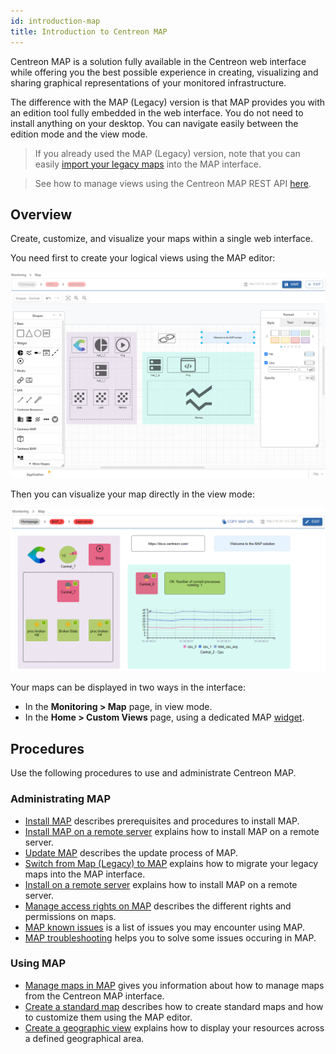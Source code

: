 ```yaml
---
id: introduction-map
title: Introduction to Centreon MAP
---
```


Centreon MAP is a solution fully available in the Centreon web interface while offering you the best possible experience in creating, visualizing and sharing graphical representations of your monitored infrastructure.

The difference with the MAP (Legacy) version is that MAP provides you with an edition tool fully embedded in the web interface. You do not need to install anything on your desktop. You can navigate easily between the edition mode and the view mode.

> If you already used the MAP (Legacy) version, note that you can easily [import your legacy maps](import-into-map-web.md#importing-legacy-maps-into-map) into the MAP interface.

> See how to manage views using the Centreon MAP REST API [here](https://docs-api.centreon.com/api/centreon-map/).

## Overview

Create, customize, and visualize your maps within a single web interface.

You need first to create your logical views using the MAP editor:

![image](../assets/graph-views/ng/map-web-editor-view.png)

Then you can visualize your map directly in the view mode:

![image](../assets/graph-views/ng/map-web-global-view.png)

Your maps can be displayed in two ways in the interface:
- In the **Monitoring > Map** page, in view mode.
- In the **Home > Custom Views** page, using a dedicated MAP [widget](../alerts-notifications/custom-views.md).

## Procedures

Use the following procedures to use and administrate Centreon MAP.

### Administrating MAP
  - [Install MAP](map-web-install.md) describes prerequisites and procedures to install MAP.
  - [Install MAP on a remote server](map-web-install-remote.md) explains how to install MAP on a remote server.
  - [Update MAP](map-web-update.md) describes the update process of MAP.
  - [Switch from Map (Legacy) to MAP](import-into-map-web.md) explains how to migrate your legacy maps into the MAP interface.
  - [Install on a remote server](remote-server.md) explains how to install MAP on a remote server.
  - [Manage access rights on MAP](map-web-manage.md) describes the different rights and permissions on maps.
  - [MAP known issues](map-web-known-issues.md) is a list of issues you may encounter using MAP.
  - [MAP troubleshooting](map-web-troubleshooting.md) helps you to solve some issues occuring in MAP.

### Using MAP
  - [Manage maps in MAP](map-web-manage.md) gives you information about how to manage maps from the Centreon MAP interface.
  - [Create a standard map](map-web-create-standard-map.md) describes how to create standard maps and how to customize them using the MAP editor.
  - [Create a geographic view](map-web-create-geoview.md) explains how to display your resources across a defined geographical area.
